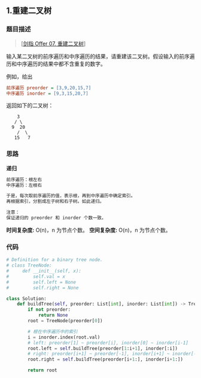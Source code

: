 ## 1.重建二叉树

### 题目描述

> [[剑指 Offer 07. 重建二叉树](https://leetcode.cn/problems/zhong-jian-er-cha-shu-lcof/)]

输入某二叉树的前序遍历和中序遍历的结果，请重建该二叉树。假设输入的前序遍历和中序遍历的结果中都不含重复的数字。

例如，给出

```ini
前序遍历 preorder = [3,9,20,15,7]
中序遍历 inorder = [9,3,15,20,7]
```

返回如下的二叉树：

```text
    3
   / \
  9  20
    /  \
   15   7
```

### 思路

**递归**

```markdown
前序遍历：根左右
中序遍历：左根右

于是，每次取前序遍历的值，表示根，再到中序遍历中确定索引。
再根据索引，分割成左子树和右子树。如此递归。

注意：
保证递归的 preorder 和 inorder 个数一致。
```

**时间复杂度:** O(n)，n 为节点个数。 **空间复杂度:** O(n)，n 为节点个数。

### 代码

```python
# Definition for a binary tree node.
# class TreeNode:
#     def __init__(self, x):
#         self.val = x
#         self.left = None
#         self.right = None

class Solution:
    def buildTree(self, preorder: List[int], inorder: List[int]) -> TreeNode:
        if not preorder:
            return None
        root = TreeNode(preorder[0])

        # 根在中序遍历中的索引
        i = inorder.index(root.val)
        # left: preorder[1] ~ preorder[i], inorder[0] ~ inorder[i-1]
        root.left = self.buildTree(preorder[1:i+1], inorder[:i])
        # right: preorder[i+1] ~ preorder[-1], inorder[i+1] ~ inorder[-1]
        root.right = self.buildTree(preorder[i+1:], inorder[i+1:])

        return root
```

